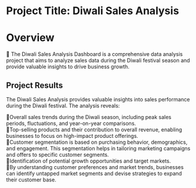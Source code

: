 # Project Title: Diwali Sales Analysis
# Overview
📌 The Diwali Sales Analysis Dashboard is a comprehensive data analysis project that aims to analyze sales data during the Diwali festival season and provide valuable insights to drive business growth.<br>

<h2> Project Results</h2>
The Diwali Sales Analysis provides valuable insights into sales performance during the Diwali festival. The analysis reveals:

📌Overall sales trends during the Diwali season, including peak sales periods, fluctuations, and year-on-year comparisons.<br>
📌Top-selling products and their contribution to overall revenue, enabling businesses to focus on high-impact product offerings.<br>
📌Customer segmentation is based on purchasing behavior, demographics, and engagement. This segmentation helps in tailoring marketing campaigns and offers to specific customer segments.<br>
📌Identification of potential growth opportunities and target markets.<br>
📌By understanding customer preferences and market trends, businesses can identify untapped market segments and devise strategies to expand their customer base.<br>

